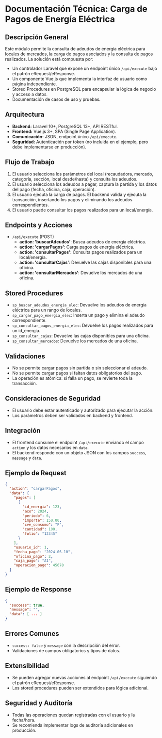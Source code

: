 # Documentación Técnica: Carga de Pagos de Energía Eléctrica

## Descripción General
Este módulo permite la consulta de adeudos de energía eléctrica para locales de mercados, la carga de pagos asociados y la consulta de pagos realizados. La solución está compuesta por:

- Un controlador Laravel que expone un endpoint único `/api/execute` bajo el patrón eRequest/eResponse.
- Un componente Vue.js que implementa la interfaz de usuario como página independiente.
- Stored Procedures en PostgreSQL para encapsular la lógica de negocio y acceso a datos.
- Documentación de casos de uso y pruebas.

## Arquitectura

- **Backend:** Laravel 10+, PostgreSQL 13+, API RESTful.
- **Frontend:** Vue.js 3+, SPA (Single Page Application).
- **Comunicación:** JSON, endpoint único `/api/execute`.
- **Seguridad:** Autenticación por token (no incluida en el ejemplo, pero debe implementarse en producción).

## Flujo de Trabajo

1. El usuario selecciona los parámetros del local (recaudadora, mercado, categoría, sección, local desde/hasta) y consulta los adeudos.
2. El usuario selecciona los adeudos a pagar, captura la partida y los datos del pago (fecha, oficina, caja, operación).
3. El usuario ejecuta la carga de pagos. El backend valida y ejecuta la transacción, insertando los pagos y eliminando los adeudos correspondientes.
4. El usuario puede consultar los pagos realizados para un local/energía.

## Endpoints y Acciones

- `/api/execute` (POST)
  - **action: 'buscarAdeudos'**: Busca adeudos de energía eléctrica.
  - **action: 'cargarPagos'**: Carga pagos de energía eléctrica.
  - **action: 'consultarPagos'**: Consulta pagos realizados para un local/energía.
  - **action: 'consultarCajas'**: Devuelve las cajas disponibles para una oficina.
  - **action: 'consultarMercados'**: Devuelve los mercados de una oficina.

## Stored Procedures

- `sp_buscar_adeudos_energia_elec`: Devuelve los adeudos de energía eléctrica para un rango de locales.
- `sp_cargar_pago_energia_elec`: Inserta un pago y elimina el adeudo correspondiente.
- `sp_consultar_pagos_energia_elec`: Devuelve los pagos realizados para un id_energia.
- `sp_consultar_cajas`: Devuelve las cajas disponibles para una oficina.
- `sp_consultar_mercados`: Devuelve los mercados de una oficina.

## Validaciones
- No se permite cargar pagos sin partida o sin seleccionar el adeudo.
- No se permite cargar pagos si faltan datos obligatorios del pago.
- La operación es atómica: si falla un pago, se revierte toda la transacción.

## Consideraciones de Seguridad
- El usuario debe estar autenticado y autorizado para ejecutar la acción.
- Los parámetros deben ser validados en backend y frontend.

## Integración
- El frontend consume el endpoint `/api/execute` enviando el campo `action` y los datos necesarios en `data`.
- El backend responde con un objeto JSON con los campos `success`, `message` y `data`.

## Ejemplo de Request
```json
{
  "action": "cargarPagos",
  "data": {
    "pagos": [
      {
        "id_energia": 123,
        "axo": 2024,
        "periodo": 6,
        "importe": 150.00,
        "cve_consumo": "F",
        "cantidad": 100,
        "folio": "12345"
      }
    ],
    "usuario_id": 1,
    "fecha_pago": "2024-06-10",
    "oficina_pago": 2,
    "caja_pago": "A1",
    "operacion_pago": 45678
  }
}
```

## Ejemplo de Response
```json
{
  "success": true,
  "message": "",
  "data": [ ... ]
}
```

## Errores Comunes
- `success: false` y `message` con la descripción del error.
- Validaciones de campos obligatorios y tipos de datos.

## Extensibilidad
- Se pueden agregar nuevas acciones al endpoint `/api/execute` siguiendo el patrón eRequest/eResponse.
- Los stored procedures pueden ser extendidos para lógica adicional.

## Seguridad y Auditoría
- Todas las operaciones quedan registradas con el usuario y la fecha/hora.
- Se recomienda implementar logs de auditoría adicionales en producción.
